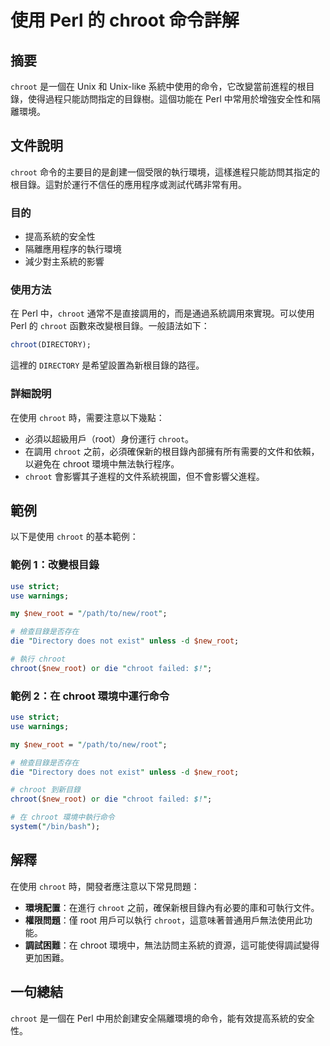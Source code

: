 <!--
Meta Description: # 使用 Perl 的 chroot 命令詳解 ## 摘要 `chroot` 是一個在 Unix 和 Unix-like 系統中使用的命令，它改變當前進程的根目錄，使得過程只能訪問指定的目錄樹。這個功能在 Perl 中常用於增強安全性和隔離環境。 ## 文件說明 `chroot` 命令的主要目的是創...
Meta Keywords: chroot, perl, new_root, directory, root
-->

# 使用 Perl 的 chroot 命令詳解

## 摘要
`chroot` 是一個在 Unix 和 Unix-like 系統中使用的命令，它改變當前進程的根目錄，使得過程只能訪問指定的目錄樹。這個功能在 Perl 中常用於增強安全性和隔離環境。

## 文件說明
`chroot` 命令的主要目的是創建一個受限的執行環境，這樣進程只能訪問其指定的根目錄。這對於運行不信任的應用程序或測試代碼非常有用。

### 目的
- 提高系統的安全性
- 隔離應用程序的執行環境
- 減少對主系統的影響

### 使用方法
在 Perl 中，`chroot` 通常不是直接調用的，而是通過系統調用來實現。可以使用 Perl 的 `chroot` 函數來改變根目錄。一般語法如下：
```perl
chroot(DIRECTORY);
```
這裡的 `DIRECTORY` 是希望設置為新根目錄的路徑。

### 詳細說明
在使用 `chroot` 時，需要注意以下幾點：
- 必須以超級用戶（root）身份運行 `chroot`。
- 在調用 `chroot` 之前，必須確保新的根目錄內部擁有所有需要的文件和依賴，以避免在 chroot 環境中無法執行程序。
- `chroot` 會影響其子進程的文件系統視圖，但不會影響父進程。

## 範例
以下是使用 `chroot` 的基本範例：

### 範例 1：改變根目錄
```perl
use strict;
use warnings;

my $new_root = "/path/to/new/root";

# 檢查目錄是否存在
die "Directory does not exist" unless -d $new_root;

# 執行 chroot
chroot($new_root) or die "chroot failed: $!";
```

### 範例 2：在 chroot 環境中運行命令
```perl
use strict;
use warnings;

my $new_root = "/path/to/new/root";

# 檢查目錄是否存在
die "Directory does not exist" unless -d $new_root;

# chroot 到新目錄
chroot($new_root) or die "chroot failed: $!";

# 在 chroot 環境中執行命令
system("/bin/bash");
```

## 解釋
在使用 `chroot` 時，開發者應注意以下常見問題：
- **環境配置**：在進行 `chroot` 之前，確保新根目錄內有必要的庫和可執行文件。
- **權限問題**：僅 root 用戶可以執行 `chroot`，這意味著普通用戶無法使用此功能。
- **調試困難**：在 chroot 環境中，無法訪問主系統的資源，這可能使得調試變得更加困難。

## 一句總結
`chroot` 是一個在 Perl 中用於創建安全隔離環境的命令，能有效提高系統的安全性。